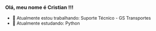 ### Olá, meu nome é Cristian !!!

- 🔭 Atualmente estou trabalhando: Suporte Técnico - GS Transportes
- 🌱 Atualmente estudando: Python
